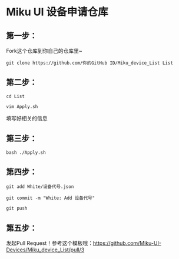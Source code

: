 # Miku UI 设备申请仓库

## 第一步：

Fork这个仓库到你自己的仓库里~

```shell
git clone https://github.com/你的GitHub ID/Miku_device_List List
```

## 第二步：

```shell
cd List
```

```shell
vim Apply.sh
```

填写好相关的信息

## 第三步：

```shell
bash ./Apply.sh
```

## 第四步：

```shell
git add White/设备代号.json
```

```shell
git commit -m "White: Add 设备代号"
```

```shell
git push
```

## 第五步：
发起Pull Request！参考这个模板哦：https://github.com/Miku-UI-Devices/Miku_device_List/pull/3
